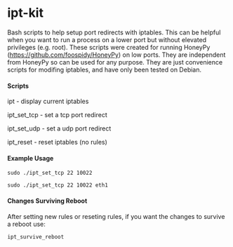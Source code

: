 ipt-kit
=======

Bash scripts to help setup port redirects with iptables. This can be helpful when you want to run a process on a lower port but without elevated privileges (e.g. root). These scripts were created for running HoneyPy (https://github.com/foospidy/HoneyPy) on low ports. They are independent from HoneyPy so can be used for any purpose. They are just convenience scripts for modifing iptables, and have only been tested on Debian.

#### Scripts

ipt - display current iptables

ipt_set_tcp - set a tcp port redirect

ipt_set_udp - set a udp port redirect

ipt_reset - reset iptables (no rules)


#### Example Usage

`sudo ./ipt_set_tcp 22 10022`

`sudo ./ipt_set_tcp 22 10022 eth1`

#### Changes Surviving Reboot
After setting new rules or reseting rules, if you want the changes to survive a reboot use:

`ipt_survive_reboot`
